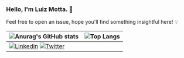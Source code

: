 ### Hello, I'm Luiz Motta. :wave:

Feel free to open an issue, hope you'll find something insightful here! 💡

| ![Anurag's GitHub stats](https://github-readme-stats.vercel.app/api?username=lgcmotta&rank_icon=github&count_private=true&show_icons=true&theme=dracula)  | ![Top Langs](https://github-readme-stats.vercel.app/api/top-langs/?username=lgcmotta&layout=compact&theme=dracula) |
| - | - |
| [![Linkedin](https://img.shields.io/badge/LinkedIn-0077B5?style=for-the-badge&logo=linkedin&logoColor=white)](https://www.linkedin.com/in/luiz-motta/) [![Twitter](https://img.shields.io/badge/Twitter-1DA1F2?style=for-the-badge&logo=twitter&logoColor=white)](https://twitter.com/thismotta) |
